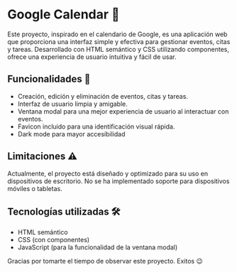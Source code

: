 # Google Calendar 📅

Este proyecto, inspirado en el calendario de Google, es una aplicación web que proporciona una interfaz simple y efectiva para gestionar eventos, citas y tareas. Desarrollado con HTML semántico y CSS utilizando componentes, ofrece una experiencia de usuario intuitiva y fácil de usar.

## Funcionalidades 🚀

- Creación, edición y eliminación de eventos, citas y tareas.
- Interfaz de usuario limpia y amigable.
- Ventana modal para una mejor experiencia de usuario al interactuar con eventos.
- Favicon incluido para una identificación visual rápida.
- Dark mode para mayor accesibilidad

## Limitaciones ⚠️

Actualmente, el proyecto está diseñado y optimizado para su uso en dispositivos de escritorio. No se ha implementado soporte para dispositivos móviles o tabletas.

## Tecnologías utilizadas 🛠️

- HTML semántico
- CSS (con componentes)
- JavaScript (para la funcionalidad de la ventana modal)

Gracias por tomarte el tiempo de observar este proyecto. Exitos 😉
